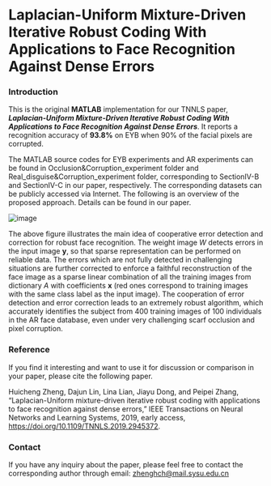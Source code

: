 #  Laplacian-Uniform Mixture-Driven Iterative Robust Coding With Applications to Face Recognition Against Dense Errors

### Introduction

This is the original **MATLAB** implementation for our TNNLS paper, ***Laplacian-Uniform Mixture-Driven Iterative Robust Coding With Applications to Face Recognition Against Dense Errors***. It reports a recognition accuracy of **93.8%** on EYB when 90% of the facial pixels are corrupted.

The MATLAB source codes for EYB experiments and AR experiments can be found in Occlusion&Corruption_experiment folder and Real_disguise&Corruption_experiment folder, corresponding to SectionIV-B and SectionIV-C in our paper, respectively. The corresponding datasets can be publicly accessed via Internet. The following is an overview of the proposed approach. Details can be found in our paper.

![image](https://github.com/sysuzhc/LUMIRC/blob/master/Idea.jpg)

The above figure illustrates the main idea of cooperative error detection and correction for robust face recognition. The weight image *W* detects errors in the input image **y**, so that sparse representation can be performed on reliable data. The errors which are not fully detected in challenging situations are further corrected to enforce a faithful reconstruction of the face image as a sparse linear combination of all the training images from dictionary *A* with coefficients **x** (red ones correspond to training images with the same class label as the input image). The cooperation of error detection and error correction leads to an extremely robust algorithm, which accurately identifies the subject from 400 training images of 100 individuals in the AR face database, even under very challenging scarf occlusion and pixel corruption.

###  Reference  

If you find it interesting and want to use it for discussion or comparison in your paper, please cite the following paper.

Huicheng Zheng, Dajun Lin, Lina Lian, Jiayu Dong, and Peipei Zhang, “Laplacian-Uniform mixture-driven iterative robust coding with applications to face recognition against dense errors,” IEEE Transactions on Neural Networks and Learning Systems, 2019, early access, https://doi.org/10.1109/TNNLS.2019.2945372.

###  Contact

If you have any inquiry about the paper, please feel free to contact the corresponding author through email: zhenghch@mail.sysu.edu.cn
